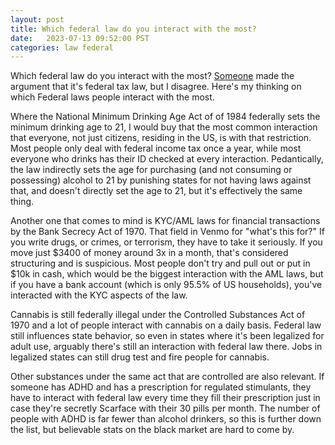 ```yaml
---
layout: post
title: Which federal law do you interact with the most?
date:   2023-07-13 09:52:00 PST
categories: law federal 
---
```


Which federal law do you interact with the most? [Someone](https://news.ycombinator.com/item?id=36711734) made the argument that it's federal tax law, but I disagree. Here's my thinking on which Federal laws people interact with the most.

Where the National Minimum Drinking Age Act of of 1984 federally sets the minimum drinking age to 21, I would buy that the most common interaction that everyone, not just citizens, residing in the US, is with that restriction. Most people only deal with federal income tax once a year, while most everyone who drinks has their ID checked at every interaction.
Pedantically, the law indirectly sets the age for purchasing (and not consuming or possessing) alcohol to 21 by punishing states for not having laws against that, and doesn't directly set the age to 21, but it's effectively the same thing.

Another one that comes to mind is KYC/AML laws for financial transactions by the Bank Secrecy Act of 1970. That field in Venmo for "what's this for?" If you write drugs, or crimes, or terrorism, they have to take it seriously. If you move just $3400 of money around 3x in a month, that's considered structuring and is suspicious. Most people don't try and pull out or put in $10k in cash, which would be the biggest interaction with the AML laws, but if you have a bank account (which is only 95.5% of US households), you've interacted with the KYC aspects of the law.

Cannabis is still federally illegal under the Controlled Substances Act of 1970 and a lot of people interact with cannabis on a daily basis. Federal law still influences state behavior, so even in states where it's been legalized for adult use, arguably there's still an interaction with federal law there. Jobs in legalized states can still drug test and fire people for cannabis.

Other substances under the same act that are controlled are also relevant. If someone has ADHD and has a prescription for regulated stimulants, they have to interact with federal law every time they fill their prescription just in case they're secretly Scarface with their 30 pills per month. The number of people with ADHD is far fewer than alcohol drinkers, so this is further down the list, but believable stats on the black market are hard to come by.
